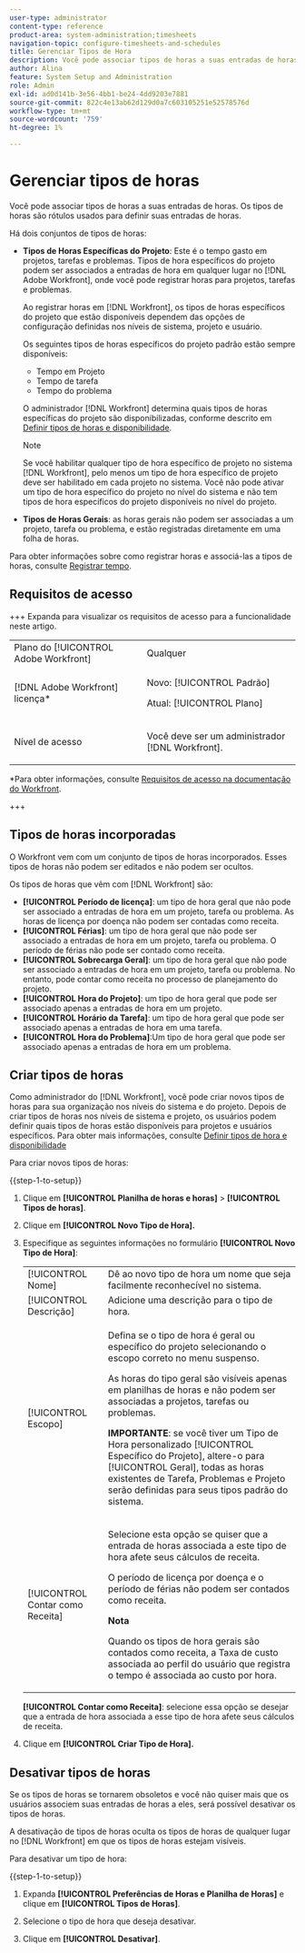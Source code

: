 ```yaml
---
user-type: administrator
content-type: reference
product-area: system-administration;timesheets
navigation-topic: configure-timesheets-and-schedules
title: Gerenciar Tipos de Hora
description: Você pode associar tipos de horas a suas entradas de horas. Os tipos de horas são rótulos usados para definir suas entradas de horas.
author: Alina
feature: System Setup and Administration
role: Admin
exl-id: ad0d141b-3e56-4bb1-be24-4dd9203e7881
source-git-commit: 822c4e13ab62d129d0a7c603105251e52578576d
workflow-type: tm+mt
source-wordcount: '759'
ht-degree: 1%

---
```


# Gerenciar tipos de horas

<!--Audited: 07/2024-->

<!--DON'T DELETE, DRAFT OR HIDE THIS ARTICLE. IT IS LINKED TO THE PRODUCT, THROUGH THE CONTEXT SENSITIVE HELP LINKS. 
**Linked to Creating Billing Record-->

Você pode associar tipos de horas a suas entradas de horas. Os tipos de horas são rótulos usados para definir suas entradas de horas.

Há dois conjuntos de tipos de horas:

* **Tipos de Horas Específicas do Projeto**: Este é o tempo gasto em projetos, tarefas e problemas. Tipos de hora específicos do projeto podem ser associados a entradas de hora em qualquer lugar no [!DNL Adobe Workfront], onde você pode registrar horas para projetos, tarefas e problemas.

  Ao registrar horas em [!DNL Workfront], os tipos de horas específicos do projeto que estão disponíveis dependem das opções de configuração definidas nos níveis de sistema, projeto e usuário.

  Os seguintes tipos de horas específicos do projeto padrão estão sempre disponíveis:

   * Tempo em Projeto
   * Tempo de tarefa
   * Tempo do problema

  O administrador [!DNL Workfront] determina quais tipos de horas específicas do projeto são disponibilizadas, conforme descrito em [Definir tipos de horas e disponibilidade](../../../timesheets/create-and-manage-timesheets/define-hour-types-and-availability.md).

  >[!NOTE]
  >
  >Se você habilitar qualquer tipo de hora específico de projeto no sistema [!DNL Workfront], pelo menos um tipo de hora específico de projeto deve ser habilitado em cada projeto no sistema. Você não pode ativar um tipo de hora específico do projeto no nível do sistema e não tem tipos de hora específicos do projeto disponíveis no nível do projeto.

* **Tipos de Horas Gerais**: as horas gerais não podem ser associadas a um projeto, tarefa ou problema, e estão registradas diretamente em uma folha de horas.

Para obter informações sobre como registrar horas e associá-las a tipos de horas, consulte [Registrar tempo](/help/quicksilver/timesheets/create-and-manage-timesheets/log-time.md).

## Requisitos de acesso

+++ Expanda para visualizar os requisitos de acesso para a funcionalidade neste artigo.

<table style="table-layout:auto"> 
 <col> 
 <col> 
 <tbody> 
  <tr> 
   <td role="rowheader">Plano do [!UICONTROL Adobe Workfront]</td> 
   <td>Qualquer</td> 
  </tr> 
  <tr> 
   <td role="rowheader">[!DNL Adobe Workfront] licença*</td> 
   <td> <p>Novo: [!UICONTROL Padrão]</p>
   <p>Atual: [!UICONTROL Plano]</p></td> 
  </tr> 
  <tr> 
   <td role="rowheader">Nível de acesso</td> 
   <td> <p>Você deve ser um administrador [!DNL Workfront].</p> <p> </td> 
  </tr> 
 </tbody> 
</table>

*Para obter informações, consulte [Requisitos de acesso na documentação do Workfront](/help/quicksilver/administration-and-setup/add-users/access-levels-and-object-permissions/access-level-requirements-in-documentation.md).

+++

## Tipos de horas incorporadas

O Workfront vem com um conjunto de tipos de horas incorporados. Esses tipos de horas não podem ser editados e não podem ser ocultos.

Os tipos de horas que vêm com [!DNL Workfront] são:

* **[!UICONTROL Período de licença]**: um tipo de hora geral que não pode ser associado a entradas de hora em um projeto, tarefa ou problema. As horas de licença por doença não podem ser contadas como receita.
* **[!UICONTROL Férias]**: um tipo de hora geral que não pode ser associado a entradas de hora em um projeto, tarefa ou problema. O período de férias não pode ser contado como receita.
* **[!UICONTROL Sobrecarga Geral]**: um tipo de hora geral que não pode ser associado a entradas de hora em um projeto, tarefa ou problema. No entanto, pode contar como receita no processo de planejamento do projeto.
* **[!UICONTROL Hora do Projeto]**: um tipo de hora geral que pode ser associado apenas a entradas de hora em um projeto.
* **[!UICONTROL Horário da Tarefa]**: um tipo de hora geral que pode ser associado apenas a entradas de hora em uma tarefa.
* **[!UICONTROL Hora do Problema]**:Um tipo de hora geral que pode ser associado apenas a entradas de hora em um problema.

## Criar tipos de horas

Como administrador do [!DNL Workfront], você pode criar novos tipos de horas para sua organização nos níveis do sistema e do projeto. Depois de criar tipos de horas nos níveis de sistema e projeto, os usuários podem definir quais tipos de horas estão disponíveis para projetos e usuários específicos. Para obter mais informações, consulte [Definir tipos de hora e disponibilidade](../../../timesheets/create-and-manage-timesheets/define-hour-types-and-availability.md)

Para criar novos tipos de horas:

{{step-1-to-setup}}

1. Clique em **[!UICONTROL Planilha de horas e horas]** > **[!UICONTROL Tipos de horas]**.

1. Clique em **[!UICONTROL Novo Tipo de Hora].**
1. Especifique as seguintes informações no formulário **[!UICONTROL Novo Tipo de Hora]**:

   <table style="table-layout:auto"> 
    <col> 
    <col> 
    <tbody> 
     <tr> 
      <td role="rowheader">[!UICONTROL Nome]</td> 
      <td>Dê ao novo tipo de hora um nome que seja facilmente reconhecível no sistema.</td> 
     </tr> 
     <tr> 
      <td role="rowheader">[!UICONTROL Descrição]</td> 
      <td>Adicione uma descrição para o tipo de hora.</td> 
     </tr> 
     <tr> 
      <td role="rowheader">[!UICONTROL Escopo]</td> 
      <td> <p>Defina se o tipo de hora é geral ou específico do projeto selecionando o escopo correto no menu suspenso.</p> <p>As horas do tipo geral são visíveis apenas em planilhas de horas e não podem ser associadas a projetos, tarefas ou problemas.</p> <p><b>IMPORTANTE</b>: se você tiver um Tipo de Hora personalizado [!UICONTROL Específico do Projeto], altere-o para [!UICONTROL Geral], todas as horas existentes de Tarefa, Problemas e Projeto serão definidas para seus tipos padrão do sistema.</p> </td> 
     </tr> 
     <tr> 
      <td role="rowheader">[!UICONTROL Contar como Receita]</td> 
      <td><p>Selecione esta opção se quiser que a entrada de horas associada a este tipo de hora afete seus cálculos de receita.</p>
      <p>O período de licença por doença e o período de férias não podem ser contados como receita.</p>
      <p><b>Nota</b></p>
      <p>Quando os tipos de hora gerais são contados como receita, a Taxa de custo associada ao perfil do usuário que registra o tempo é associada ao custo por hora.  
      </td> 
     </tr> 
    </tbody> 
   </table>

   **[!UICONTROL Contar como Receita]**: selecione essa opção se desejar que a entrada de hora associada a esse tipo de hora afete seus cálculos de receita.

1. Clique em **[!UICONTROL Criar Tipo de Hora].**

## Desativar tipos de horas

Se os tipos de horas se tornarem obsoletos e você não quiser mais que os usuários associem suas entradas de horas a eles, será possível desativar os tipos de horas.

A desativação de tipos de horas oculta os tipos de horas de qualquer lugar no [!DNL Workfront] em que os tipos de horas estejam visíveis.

Para desativar um tipo de hora:

{{step-1-to-setup}}

1. Expanda **[!UICONTROL Preferências de Horas e Planilha de Horas]** e clique em **[!UICONTROL Tipos de Horas]**.

1. Selecione o tipo de hora que deseja desativar.

1. Clique em **[!UICONTROL Desativar]**.
